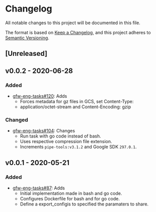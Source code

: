 # Changelog

All notable changes to this project will be documented in this file.

The format is based on [Keep a
Changelog](https://keepachangelog.com/en/1.0.0/), and this project adheres to
[Semantic Versioning](https://semver.org/spec/v2.0.0.html).

## [Unreleased]

## v0.0.2 - 2020-06-28

### Added

* [gfw-eng-tasks#120](https://github.com/GlobalFishingWatch/gfw-eng-tasks/issues/120): Adds
    * Forces metadata for gz files in GCS, set Content-Type:
    * application/octet-stream and Content-Encoding: gzip

### Changed

* [gfw-eng-tasks#104](https://github.com/GlobalFishingWatch/gfw-eng-tasks/issues/104): Changes
    * Run task with go code instead of bash.
    * Uses respective compression file extension.
    * Increments `pipe-tools:v3.1.2` and Google SDK `297.0.1`.

## v0.0.1 - 2020-05-21

### Added

* [gfw-eng-tasks#87](https://github.com/GlobalFishingWatch/gfw-eng-tasks/issues/87): Adds
    * Initial implementation made in bash and go code.
    * Configures Dockerfile for bash and for go code.
    * Define a export_configis to specified the paramaters to share.
